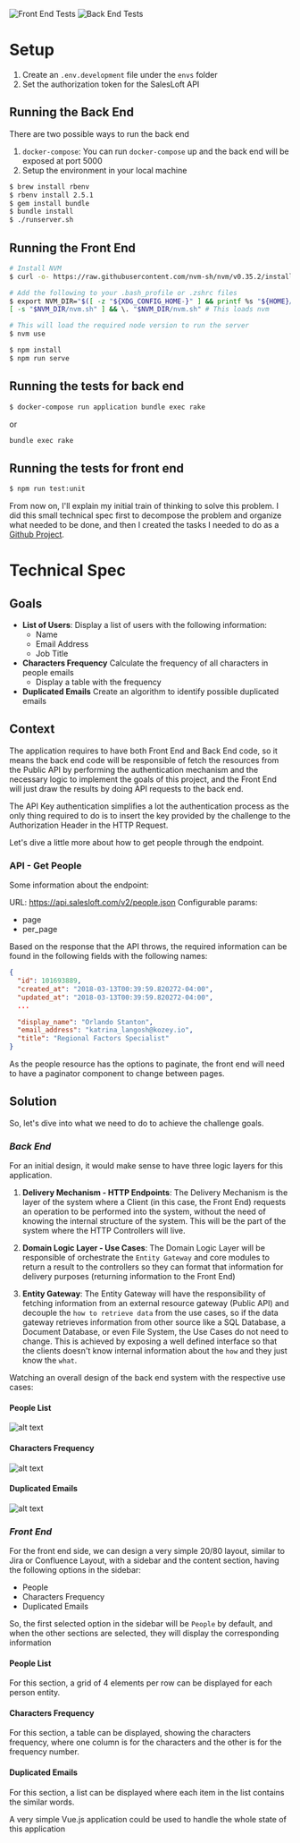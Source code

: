 ![Front End Tests](https://github.com/beeetooo/salesloft-challenge/workflows/Front%20End%20Tests/badge.svg?branch=master)
![Back End Tests](https://github.com/beeetooo/salesloft-challenge/workflows/Ruby/badge.svg?branch=master)

# Setup
1. Create an `.env.development` file under the `envs` folder
1. Set the authorization token for the SalesLoft API

## Running the Back End
There are two possible ways to run the back end
1. `docker-compose`: You can run `docker-compose` up and the back end will be exposed at port 5000
2. Setup the environment in your local machine
```sh
$ brew install rbenv
$ rbenv install 2.5.1
$ gem install bundle
$ bundle install
$ ./runserver.sh
```

## Running the Front End

```sh
# Install NVM
$ curl -o- https://raw.githubusercontent.com/nvm-sh/nvm/v0.35.2/install.sh | bash

# Add the following to your .bash_profile or .zshrc files
$ export NVM_DIR="$([ -z "${XDG_CONFIG_HOME-}" ] && printf %s "${HOME}/.nvm" || printf %s "${XDG_CONFIG_HOME}/nvm")"
[ -s "$NVM_DIR/nvm.sh" ] && \. "$NVM_DIR/nvm.sh" # This loads nvm

# This will load the required node version to run the server
$ nvm use

$ npm install
$ npm run serve
```

## Running the tests for back end
```sh
$ docker-compose run application bundle exec rake
```

or

```sh
bundle exec rake
```

## Running the tests for front end
```sh
$ npm run test:unit
```

From now on, I'll explain my initial train of thinking to solve this problem.  I did this small technical spec first to decompose the problem and organize what needed to be done, and then I created the tasks I needed to do as a [Github Project](https://github.com/beeetooo/salesloft-challenge/projects/1).

# Technical Spec

## Goals
- **List of Users**: Display a list of users with the following information:
  - Name
  - Email Address
  - Job Title
- **Characters Frequency** Calculate the frequency of all characters in people emails
  - Display a table with the frequency
- **Duplicated Emails** Create an algorithm to identify possible duplicated emails

## Context
The application requires to have both Front End and Back End code, so it means the back end code will be responsible of fetch the resources from the Public API by performing the authentication mechanism and the necessary logic to implement the goals of this project, and the Front End will just draw the results by doing API requests to the back end.

The API Key authentication simplifies a lot the authentication process as the only thing required to do is to insert the key provided by the challenge to the Authorization Header in the HTTP Request.

Let's dive a little more about how to get people through the endpoint.

### API - Get People
Some information about the endpoint:

URL: https://api.salesloft.com/v2/people.json
Configurable params:
  - page
  - per_page

Based on the response that the API throws, the required information can be found in the following fields with the following names:

```json
{
  "id": 101693889,
  "created_at": "2018-03-13T00:39:59.820272-04:00",
  "updated_at": "2018-03-13T00:39:59.820272-04:00",
  ...

  "display_name": "Orlando Stanton",
  "email_address": "katrina_langosh@kozey.io",
  "title": "Regional Factors Specialist"
}
```

As the people resource has the options to paginate, the front end will need to have a paginator component to change between pages.

## Solution
So, let's dive into what we need to do to achieve the challenge goals.

### _Back End_
For an initial design, it would make sense to have three logic layers for this application.

1. **Delivery Mechanism - HTTP Endpoints**:
The Delivery Mechanism is the layer of the system where a Client (in this case, the Front End) requests an operation to be performed into the system, without the need of knowing the internal structure of the system.
This will be the part of the system where the HTTP Controllers will live.

2. **Domain Logic Layer - Use Cases**:
The Domain Logic Layer will be responsible of orchestrate the `Entity Gateway` and core modules to return a result to the controllers so they can format that information for delivery purposes (returning information to the Front End)

3. **Entity Gateway**:
The Entity Gateway will have the responsibility of fetching information from an external resource gateway (Public API) and decouple the `how to retrieve data` from the use cases, so if the data gateway retrieves information from other source like a SQL Database, a Document Database, or even File System, the Use Cases do not need to change. This is achieved by exposing a well defined interface so that the clients doesn't know internal information about the `how` and they just know the `what`.

Watching an overall design of the back end system with the respective use cases:

#### People List
![alt text](.images/list.png)

#### Characters Frequency
![alt text](.images/frequency.png)

#### Duplicated Emails
![alt text](.images/duplicated.png)


### _Front End_
For the front end side, we can design a very simple 20/80 layout, similar to Jira or Confluence Layout, with a sidebar and the content section, having the following options in the sidebar:
- People
- Characters Frequency
- Duplicated Emails

So, the first selected option in the sidebar will be `People` by default, and when the other sections are selected, they will display the corresponding information

#### People List
For this section, a grid of 4 elements per row can be displayed for each person entity.

#### Characters Frequency
For this section, a table can be displayed, showing the characters frequency, where one column is for the characters and the other is for the frequency number.

#### Duplicated Emails
For this section, a list can be displayed where each item in the list contains the similar words.

A very simple Vue.js application could be used to handle the whole state of this application
